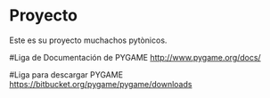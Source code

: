 # Proyecto
Este es su proyecto muchachos pytònicos.

#Liga de Documentación de PYGAME
http://www.pygame.org/docs/

#Liga para descargar PYGAME
https://bitbucket.org/pygame/pygame/downloads
